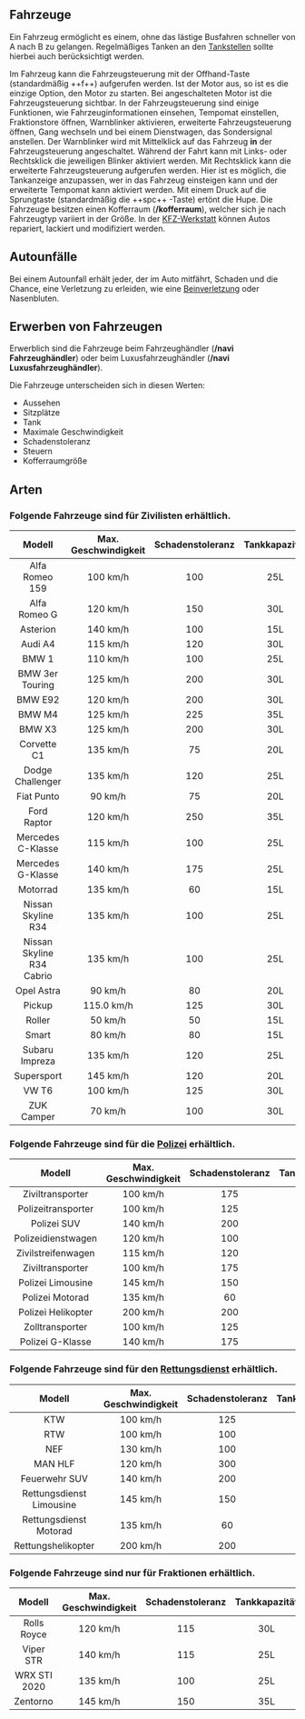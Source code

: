 ## Fahrzeuge

Ein Fahrzeug ermöglicht es einem, ohne das lästige Busfahren schneller von A nach B zu gelangen. Regelmäßiges Tanken an den [Tankstellen](../../pages/biz/tankstelle.md) sollte hierbei auch berücksichtigt werden.

Im Fahrzeug kann die Fahrzeugsteuerung mit der Offhand-Taste (standardmäßig ++f++) aufgerufen werden. Ist der Motor aus, so ist es die einzige Option, den Motor zu starten. 
Bei angeschalteten Motor ist die Fahrzeugsteuerung sichtbar.
In der Fahrzeugsteuerung sind einige Funktionen, wie Fahrzeuginformationen einsehen, Tempomat einstellen, Fraktionstore öffnen, Warnblinker aktivieren, erweiterte Fahrzeugsteuerung öffnen, Gang wechseln und bei einem Dienstwagen, das Sondersignal anstellen. Der Warnblinker wird mit Mittelklick auf das Fahrzeug **in** der Fahrzeugsteuerung angeschaltet. Während der Fahrt kann mit Links- oder Rechtsklick die jeweiligen Blinker aktiviert werden. Mit Rechtsklick kann die erweiterte Fahrzeugsteuerung aufgerufen werden. Hier ist es möglich, die Tankanzeige anzupassen, wer in das Fahrzeug einsteigen kann und der erweiterte Tempomat kann aktiviert werden. Mit einem Druck auf die Sprungtaste (standardmäßig die ++spc++ -Taste) ertönt die Hupe. 
Die Fahrzeuge besitzen einen Kofferraum (**/kofferraum**), welcher sich je nach Fahrzeugtyp variiert in der Größe. 
In der [KFZ-Werkstatt](kfz-werkstatt.md) können Autos repariert, lackiert und modifiziert werden.

## Autounfälle
Bei einem Autounfall erhält jeder, der im Auto mitfährt, Schaden und die Chance, eine Verletzung zu erleiden, wie eine [Beinverletzung](../../pages/krankheiten/beinverletzungen.md) oder Nasenbluten. 

 
## Erwerben von Fahrzeugen
Erwerblich sind die Fahrzeuge beim Fahrzeughändler (**/navi Fahrzeughändler**) oder beim Luxusfahrzeughändler (**/navi Luxusfahrzeughändler**).

Die Fahrzeuge unterscheiden sich in diesen Werten:

+ Aussehen
+ Sitzplätze
+ Tank
+ Maximale Geschwindigkeit
+ Schadenstoleranz
+ Steuern
+ Kofferraumgröße


## Arten
### Folgende Fahrzeuge sind für Zivilisten erhältlich.

| Modell | Max. Geschwindigkeit | Schadenstoleranz | Tankkapazität| Sitze | Kofferraum | Substanzen | Steuern (pro Abrechnung) | Preis |
|:-:|:-:|:-:|:-:|:-:|:-:|:-:|:-:|:-:|
| Alfa Romeo 159 | 100 km/h | 100 | 25L | 4 | 1 | 15g | 10€ | 3.500€ |
| Alfa Romeo G | 120 km/h | 150 | 30L  | 4 | 3 | 30g | 35€ | 10.000€ |
| Asterion | 140 km/h | 100 | 15L | 2 | - | - | 130€ | 145.000€ |
| Audi A4 | 115 km/h | 120 | 30L  | 4 | 1 | 25g | 20€ | 7.950€ |
| BMW 1 | 110 km/h | 100 | 25L | 4 | - | -| 35€ | 35.000€ |
| BMW 3er Touring | 125 km/h | 200 | 30L | 4 | - | - | 50€ | 60.000€ |
| BMW E92 | 120 km/h | 200 | 30L | 4 | - | - | 50€ | 70.000€ |
| BMW M4 | 125 km/h | 225 | 35L | 4 | - | - | 50€ | 80.000€ |
| BMW X3 | 125 km/h | 200 | 30L  | 4 | 3 | 75g | 50€ | 14.500€ |
| Corvette C1 | 135 km/h | 75 | 20L | 2 | - | - | 90€ | 120.000€ |
| Dodge Challenger | 135 km/h | 120 | 25L | 2 | 1 | 25g | 50.0€ | 18.500€ |
| Fiat Punto | 90 km/h | 75 | 20L | 4 | 1 | 10g | 7.5€ | 2.000.0€ |
| Ford Raptor | 120 km/h | 250 | 35L | 4 | - | - | 50€ | 45.000€ |
| Mercedes C-Klasse | 115 km/h | 100 | 25L | 2 | 5 | 25g | 40.0€ | 5.250€ |
| Mercedes G-Klasse | 140 km/h | 175 | 25L  | 4 | 3 | 60g | 75.0€ | 20.000€ |
| Motorrad | 135 km/h | 60 | 15L | 1 | - | - | 45€ | 11.000€ |
| Nissan Skyline R34 | 135 km/h | 100 | 25L  | 2 | 1 | 25g | 50€ | 18.000€ |
| Nissan Skyline R34 Cabrio | 135 km/h | 100 | 25L  | 2 | 1 | 25g | 50€ | 18.000€ |
| Opel Astra | 90 km/h | 80 | 20L | 4 | - | - | 10€ | 2.500€ |
| Pickup | 115.0 km/h | 125 | 30L | 2 | 5 | 125g | 35€ | 7.500€ |
| Roller | 50 km/h | 50 | 15L | 2 | - | 5g | 5€ | 1.500€ |
| Smart |  80 km/h | 80 | 15L | 2 | - | - | 10€ | 2.250€ |
| Subaru Impreza | 135 km/h | 120 | 25L | 4 | - | - | 80€ | 116.000€ |
| Supersport | 145 km/h | 120 | 20L | 2 | - | - | 150€ | 18.500€ |
| VW T6 | 100 km/h | 125 | 30L | 8 | 5 | 100g | 20€ | 5.500€ |
| ZUK Camper | 70 km/h | 100 | 30L | 6 | - | - | 25€ | 15.000€ |

### Folgende Fahrzeuge sind für die [Polizei](../../pages/fraktionen/polizei.md) erhältlich.

| Modell | Max. Geschwindigkeit | Schadenstoleranz | Tankkapazität| Sitze | Kofferraum | Substanzen | Steuern (pro Abrechnung) | Preis |
|:-:|:-:|:-:|:-:|:-:|:-:|:-:|:-:|:-:|
| Ziviltransporter | 100 km/h | 175 | 30L  | 8 | - | - | - | 6.500€ |
| Polizeitransporter | 100 km/h | 125 | 30L | 8 | 5 | 100g | - | 5.500 |
| Polizei SUV | 140 km/h | 200 | 30L  | 4 | 3 | 30g | - | 14.500€ |
| Polizeidienstwagen | 120 km/h | 100 | 25L  | 4 | 5 | 25g | - | 3.250€ |
| Zivilstreifenwagen | 115 km/h | 120 | 30L  | 4 | 1 | 25g | - | 13.500€ |
| Ziviltransporter | 100 km/h | 175 | 30L | 8 | 5 | 100g | - | 6.500€ |
| Polizei Limousine | 145 km/h | 150 | 30L | 4 | 3 | 30g | - | 10.000€ |
| Polizei Motorad | 135 km/h | 60 | 15L | 1 | - | - | - | 11.000€ |
| Polizei Helikopter | 200 km/h | 200 | 50L  | 5 | - | - | - | 50.000€ |
| Zolltransporter | 100 km/h | 125 | 30L | 8 | - | - | - | 5.500€ |
| Polizei G-Klasse | 140 km/h | 175 | 25L | 1 | 3 | 60g | - | 45.000€ |

### Folgende Fahrzeuge sind für den [Rettungsdienst](../../pages/fraktionen/rettungsdienst.md) erhältlich.

| Modell | Max. Geschwindigkeit | Schadenstoleranz | Tankkapazität| Sitze | Kofferraum | Substanzen | Steuern (pro Abrechnung) | Preis |
|:-:|:-:|:-:|:-:|:-:|:-:|:-:|:-:|:-:|
| KTW | 100 km/h | 125 | 30L | 4 | 5 | 100g | - | 5.500€ |
| RTW | 100 km/h | 100 | 25L  | 4 | 5 | 25g | - | 4.650€ |
| NEF | 130 km/h | 100 | 25L  | 4 | 1 | 25g | - | 12.500€ |
| MAN HLF | 120 km/h | 300 | 40L  | 2 | 5 | 25g | - | 10.000€ |
| Feuerwehr SUV | 140 km/h | 200 | 30L  | 4 | 3 | 75g | - | 14.500€ |
| Rettungsdienst Limousine | 145 km/h | 150 | 30L  | 4 | 3 | 30g | - | 10.000€ |
| Rettungsdienst Motorad | 135 km/h | 60 | 15L  | 1 | - | - | - | 11.000€ |
| Rettungshelikopter | 200 km/h | 200 | 50L  | 5 | - | - | - | 50.000€ |

### Folgende Fahrzeuge sind nur für Fraktionen erhältlich.

| Modell | Max. Geschwindigkeit | Schadenstoleranz | Tankkapazität| Sitze | Kofferraum | Substanzen | Steuern (pro Abrechnung) | Preis |
|:-:|:-:|:-:|:-:|:-:|:-:|:-:|:-:|:-:|
| Rolls Royce | 120 km/h | 115 | 30L | 4 | - | - | 180€ | 160.000€ |
| Viper STR | 140 km/h | 115 | 25L | 2 | - | - | 80€ | 112.000€ |
| WRX STI 2020 | 135 km/h | 100 | 25L | 4 | - | - | 80€ | 100.000€ |
| Zentorno | 145 km/h | 150 | 35L | 2 | - | - | 200€ | 210.000€ |
